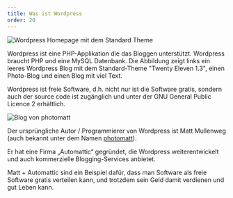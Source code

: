 ```yaml
---
title: Was ist Wordpress
order: 20
---
```


![Wordpress Homepage mit dem Standard Theme](/images/wordpress-default.png)

Wordpress ist eine PHP-Applikation die das Bloggen unterstützt. Wordpress braucht PHP und eine MySQL Datenbank. Die Abbildung zeigt links ein leeres Wordpress Blog mit dem Standard-Theme "Twenty Eleven 1.3", einen Photo-Blog und einen Blog mit viel Text.

Wordpress ist freie Software, d.h. nicht nur ist die Software gratis, sondern auch der source code ist zugänglich und unter der GNU General Public Licence 2 erhältlich.


![Blog von photomatt](/images/photomatt.png)

Der ursprüngliche Autor / Programmierer von Wordpress ist Matt Mullenweg (auch bekannt unter dem Namen [photomatt](https://ma.tt/about/)). 

Er hat eine Firma „Automattic“ gegründet, die Wordpress weiterentwickelt und auch kommerzielle Blogging-Services anbietet.

Matt + Automattic sind ein Beispiel dafür, dass man Software als freie Software gratis verteilen kann, und trotzdem sein Geld damit verdienen und gut Leben kann.

